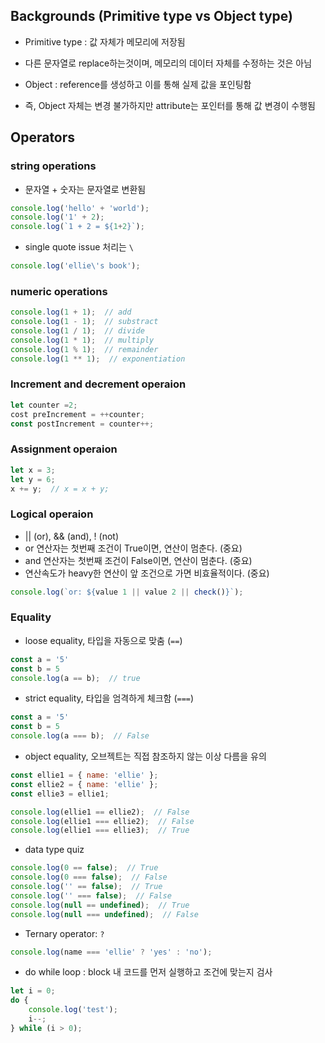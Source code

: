 ## Backgrounds (Primitive type vs Object type)
* Primitive type : 값 자체가 메모리에 저장됨
* 다른 문자열로 replace하는것이며, 메모리의 데이터 자체를 수정하는 것은 아님

* Object : reference를 생성하고 이를 통해 실제 값을 포인팅함 
* 즉, Object 자체는 변경 불가하지만 attribute는 포인터를 통해 값 변경이 수행됨

## Operators
### string operations
* 문자열 + 숫자는 문자열로 변환됨

```javascript
console.log('hello' + 'world');
console.log('1' + 2);
console.log(`1 + 2 = ${1+2}`);
```

* single quote issue 처리는 `\`
```javascript
console.log('ellie\'s book');
```

### numeric operations
```javascript
console.log(1 + 1);  // add
console.log(1 - 1);  // substract
console.log(1 / 1);  // divide
console.log(1 * 1);  // multiply
console.log(1 % 1);  // remainder
console.log(1 ** 1);  // exponentiation
```

### Increment and decrement operaion
```javascript
let counter =2;
cost preIncrement = ++counter;
const postIncrement = counter++;
```

### Assignment operaion
```javascript
let x = 3;
let y = 6;
x += y;  // x = x + y;
```

### Logical operaion
* || (or), && (and), ! (not)
* or 연산자는 첫번째 조건이 True이면, 연산이 멈춘다. (중요)
* and 연산자는 첫번째 조건이 False이면, 연산이 멈춘다. (중요)
* 연산속도가 heavy한 연산이 앞 조건으로 가면 비효율적이다. (중요)

```javascript
console.log(`or: ${value 1 || value 2 || check()}`);
```

### Equality
* loose equality, 타입을 자동으로 맞춤 (`==`)

```javascript
const a = '5'
const b = 5
console.log(a == b);  // true
```

* strict equality, 타입을 엄격하게 체크함 (`===`)

```javascript
const a = '5'
const b = 5
console.log(a === b);  // False
```

* object equality, 오브젝트는 직접 참조하지 않는 이상 다름을 유의

```javascript
const ellie1 = { name: 'ellie' };
const ellie2 = { name: 'ellie' };
const ellie3 = ellie1;

console.log(ellie1 == ellie2);  // False
console.log(ellie1 === ellie2);  // False
console.log(ellie1 === ellie3);  // True
```
 
* data type quiz
```javascript
console.log(0 == false);  // True
console.log(0 === false);  // False
console.log('' == false);  // True
console.log('' === false);  // False
console.log(null == undefined);  // True
console.log(null === undefined);  // False
```

* Ternary operator: `?`
```javascript
console.log(name === 'ellie' ? 'yes' : 'no');  
```

* do while loop : block 내 코드를 먼저 실행하고 조건에 맞는지 검사
```javascript
let i = 0;
do {
    console.log('test');
    i--;
} while (i > 0);
```

